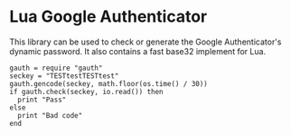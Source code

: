 Lua Google Authenticator
=========

This library can be used to check or generate the Google Authenticator's dynamic password. It also contains a fast base32 implement for Lua.

```
gauth = require "gauth"
seckey = "TESTtestTESTtest"
gauth.gencode(seckey, math.floor(os.time() / 30))
if gauth.check(seckey, io.read()) then
  print "Pass"
else
  print "Bad code"
end
```
